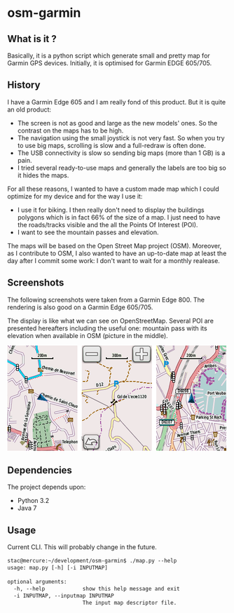 osm-garmin
==========

What is it ?
------------

Basically, it is a python script which generate small and pretty map for Garmin
GPS devices. Initially, it is optimised for Garmin EDGE 605/705.

History
-------

I have a Garmin Edge 605 and I am really fond of this product. But it is quite
an old product:

+ The screen is not as good and large as the new models' ones. So the contrast
  on the maps has to be high.
+ The navigation using the small joystick is not very fast. So when you try to
  use big maps, scrolling is slow and a full-redraw is often done.
+ The USB connectivity is slow so sending big maps (more than 1 GB) is a pain.
+ I tried several ready-to-use maps and generally the labels are too big so it
  hides the maps.

For all these reasons, I wanted to have a custom made map which I could
optimize for my device and for the way I use it:

+ I use it for biking. I then really don't need to display the buildings
  polygons which is in fact 66% of the size of a map. I just need to have the
  roads/tracks visible and the all the Points Of Interest (POI).
+ I want to see the mountain passes and elevation.

The maps will be based on the Open Street Map project (OSM). Moreover, as I
contribute to OSM, I also wanted to have an up-to-date map at least the day
after I commit some work: I don't want to wait for a monthly realease.

Screenshots
-----------

The following screenshots were taken from a Garmin Edge 800. The rendering is
also good on a Garmin Edge 605/705.

The display is like what we can see on OpenStreetMap. Several POI are presented
hereafters including the useful one: mountain pass with its elevation when
available in OSM (picture in the middle).

![Screenshots](./doc/pictures/screenshots.png)

Dependencies
------------

The project depends upon:

- Python 3.2
- Java 7

Usage
-----

Current CLI. This will probably change in the future.

```
stac@mercure:~/development/osm-garmin$ ./map.py --help
usage: map.py [-h] [-i INPUTMAP]

optional arguments:
  -h, --help            show this help message and exit
  -i INPUTMAP, --inputmap INPUTMAP
                        The input map descriptor file.
```
